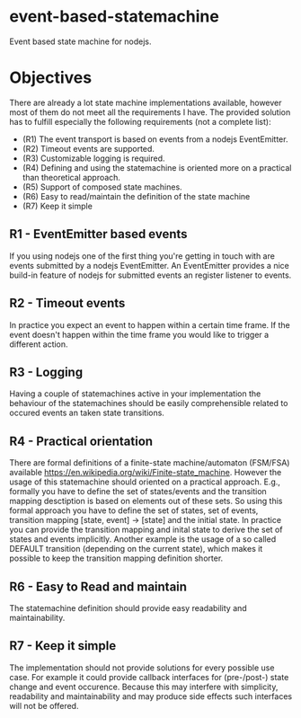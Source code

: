 # event-based-statemachine
Event based state machine for nodejs.
# Objectives
There are already a lot state machine implementations available, however most of them do not meet all the requirements I have. The provided solution has to fulfill especially the following requirements (not a complete list):

- (R1) The event transport is based on events from a nodejs EventEmitter.
- (R2) Timeout events are supported.
- (R3) Customizable logging is required.
- (R4) Defining and using the statemachine is oriented more on a practical than theoretical approach.
- (R5) Support of composed state machines.
- (R6) Easy to read/maintain the definition of the state machine 
- (R7) Keep it simple

## R1 - EventEmitter based events
If you using nodejs one of the first thing you're getting in touch with are events submitted by a nodejs EventEmitter. An EventEmitter provides a nice build-in feature of nodejs for submitted events an register listener to events.

## R2 - Timeout events
In practice you expect an event to happen within a certain time frame. If the event doesn't happen within the time frame you would like to trigger a different action.

## R3 - Logging
Having a couple of statemachines active in your implementation the behaviour of the statemachines should be easily comprehensible related to occured events an taken state transitions.

## R4 - Practical orientation
There are formal definitions of a finite-state machine/automaton (FSM/FSA) available https://en.wikipedia.org/wiki/Finite-state_machine. However the usage of this statemachine should oriented on a practical approach. E.g., formally you have to define the set of states/events
and the transition mapping desctiption is based on elements out of these sets. So using this formal approach you have to define the set of states, set of events, transition mapping [state, event] -> [state] and the initial state. In practice you can provide the transition mapping and inital state to derive the set of states and events implicitly. Another example is the usage of a so called DEFAULT transition (depending on the current state), which makes it possible to keep the transition mapping definition shorter.

## R6 - Easy to Read and maintain
The statemachine definition should provide easy readability and maintainability.

## R7 - Keep it simple
The implementation should not provide solutions for every possible use case. For example it could provide callback interfaces for (pre-/post-) state change and event occurence. Because this may interfere with simplicity, readability and maintainability and may produce side effects such interfaces will not be offered.
